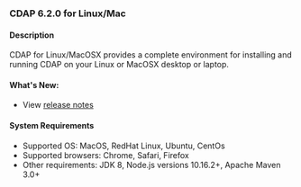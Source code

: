 ### CDAP 6.2.0 for Linux/Mac

#### Description

CDAP for Linux/MacOSX provides a complete environment for installing and running CDAP on your Linux or MacOSX desktop or laptop.

#### What's New:

* View [release notes](https://docs.cdap.io/cdap/6.2.0/en/reference-manual/release-notes.html#release-6-2-0)

#### System Requirements

* Supported OS: MacOS, RedHat Linux, Ubuntu, CentOs
* Supported browsers: Chrome, Safari, Firefox
* Other requirements: JDK 8, Node.js versions 10.16.2+, Apache Maven 3.0+

